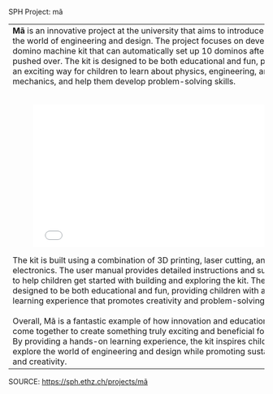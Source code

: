 SPH Project: mã
<table><tbody><tr><td><strong>Mã</strong> is an innovative project at the university that aims to introduce children to the world of engineering and design. The project focuses on developing a domino machine kit that can automatically set up 10 dominos after they are pushed over. The kit is designed to be both educational and fun, providing an exciting way for children to learn about physics, engineering, and mechanics, and help them develop problem-solving skills.<br/>
<br/><figure><iframe frameborder="0" height="281" src="//www.youtube.com/embed/0Ch4FqWpKMc" width="500"></iframe></figure>
The kit is built using a combination of 3D printing, laser cutting, and electronics. The user manual provides detailed instructions and suggestions to help children get started with building and exploring the kit. The kit is designed to be both educational and fun, providing children with a hands-on learning experience that promotes creativity and problem-solving.<br/>
<br/>
Overall, Mã is a fantastic example of how innovation and education can come together to create something truly exciting and beneficial for children. By providing a hands-on learning experience, the kit inspires children to explore the world of engineering and design while promoting sustainability and creativity.</td><td></td></tr></tbody></table>

  


SOURCE: https://sph.ethz.ch/projects/mã